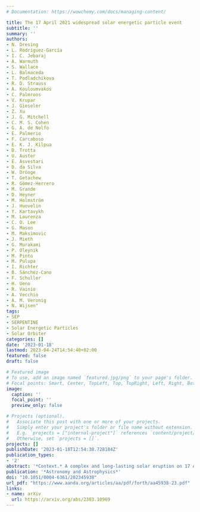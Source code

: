 ```yaml
---
# Documentation: https://wowchemy.com/docs/managing-content/

title: The 17 April 2021 widespread solar energetic particle event
subtitle: ''
summary: ''
authors:
- N. Dresing
- L. Rodríguez-García
- I. C. Jebaraj
- A. Warmuth
- S. Wallace
- L. Balmaceda
- T. Podladchikova
- R. D. Strauss
- A. Kouloumvakos
- C. Palmroos
- V. Krupar
- J. Gieseler
- Z. Xu
- J. G. Mitchell
- C. M. S. Cohen
- G. A. de Nolfo
- E. Palmerio
- F. Carcaboso
- E. K. J. Kilpua
- D. Trotta
- U. Auster
- E. Asvestari
- D. da Silva
- W. Dröoge
- T. Getachew
- R. Gómez-Herrero
- M. Grande
- D. Heyner
- M. Holmström
- J. Huovelin
- Y. Kartavykh
- M. Laurenza
- C. O. Lee
- G. Mason
- M. Maksimovic
- J. Mieth
- G. Murakami
- P. Oleynik
- M. Pinto
- M. Pulupa
- I. Richter
- B. Sánchez-Cano
- F. Schuller
- H. Ueno
- R. Vainio
- A. Vecchio
- A. M. Veronig
- N. Wijsen"
tags:
- SEP
- SERPENTINE
- Solar Energetic Particles
- Solar Orbiter
categories: []
date: '2023-01-18'
lastmod: 2023-04-24T14:54:40+02:00
featured: false
draft: false

# Featured image
# To use, add an image named `featured.jpg/png` to your page's folder.
# Focal points: Smart, Center, TopLeft, Top, TopRight, Left, Right, BottomLeft, Bottom, BottomRight.
image:
  caption: ''
  focal_point: ''
  preview_only: false

# Projects (optional).
#   Associate this post with one or more of your projects.
#   Simply enter your project's folder or file name without extension.
#   E.g. `projects = ["internal-project"]` references `content/project/deep-learning/index.md`.
#   Otherwise, set `projects = []`.
projects: []
publishDate: '2023-01-18T12:54:38.728184Z'
publication_types:
- '2'
abstract: '*Context.* A complex and long-lasting solar eruption on 17 April 2021 produced a widespread Solar Energetic Particle event (SEP) that was observed by five longitudinally well-separated observers in the inner heliosphere covering distances to the Sun from 0.42 to 1 au: BepiColombo, Parker Solar Probe, Solar Orbiter, STEREO A, and close-to-Earth spacecraft. The event was the second widespread SEP event of solar cycle 25 and produced relativistic electrons and protons. It was associated with a long-lasting solar hard X-ray flare showing multiple hard X-ray peaks over a duration of one hour. The event was further accompanied by a medium fast Coronal Mass Ejection (CME) with a speed of 880 km s −1 driving a shock, an EUV wave as well as long-lasting and complex radio burst activity showing four distinct type III burst groups over a period of 40 minutes. *Aims.* We aim at understanding the reason for the wide SEP spread as well as identifying the underlying source regions of the electron and proton event. *Methods.* A comprehensive multi-spacecraft analysis of remote-sensing observations and in-situ measurements of the energetic particles and interplanetary context is applied to attribute the SEP observations at the different locations to the various potential source regions at the Sun. An ENLIL simulation is used to characterize the complex interplanetary state and its role for the energetic particle transport. The magnetic connection between the spacecraft and the Sun is determined using ballistic backmapping in combination with potential field source surface extrapolations in the lower corona. In combination with a reconstruction of the coronal shock front we then determine the times when the shock establishes magnetic connections with the different observers. Radio observations are used to characterize the directivity of the four main injection episodes, which are then employed in a 2D SEP transport simulation to test the importance of these different injection episodes. *Results.* A comprehensive timing analysis of the inferred solar injection times of the SEPs observed at the different spacecraft suggests different source processes being important for the electron and the proton event. Comparison with characteristics and timing of the potential sources, such as the CME-driven shock or the flare, suggests a stronger shock contribution for the proton event and a more likely flare-related source of the electron event. *Conclusions.* Different to earlier studies on widespread SEP events, we find that in this event an important ingredient for the wide SEP spread was the wide longitudinal range of about 110◦ covered by distinct SEP injections, which is also supported by our SEP transport modeling.'
publication: '*Astronomy and Astrophysics*'
doi: "10.1051/0004-6361/202345938"
url_pdf: "https://www.aanda.org/articles/aa/pdf/forth/aa45938-23.pdf"
links:
- name: arXiv
  url: https://arxiv.org/abs/2303.10969
---
```

